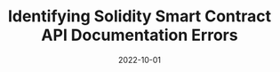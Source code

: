 ---
title: "Identifying Solidity Smart Contract API Documentation Errors"
collection: publications
permalink: /publication/2022-10-01-Identifying-Solidity-Smart-Contract-API-Documentation-Errors
date: 2022-10-01
venue: 'In the proceedings of Proceedings of the 37th IEEE/ACM International Conference on Automated Software Engineering (ASE)'
paperurl: 'https://personal.ntu.edu.sg/yi_li/files/Zhu2022ISS.pdf'
citation: ' Chenguang Zhu, <b>Ye Liu</b>,  Xiuheng Wu,  Yi Li,  In the proceedings of Proceedings of the 37th IEEE/ACM International Conference on Automated Software Engineering (ASE), 2022.'
---